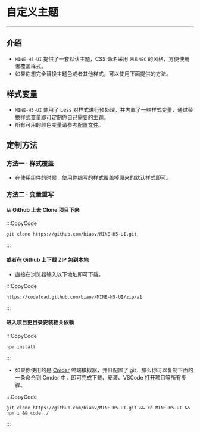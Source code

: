 # 自定义主题

---

## 介绍

- `MINE-H5-UI` 提供了一套默认主题，CSS 命名采用 `网易NEC` 的风格，方便使用者覆盖样式。
- 如果你想完全替换主题色或者其他样式，可以使用下面提供的方法。

## 样式变量

- `MINE-H5-UI` 使用了 Less 对样式进行预处理，并内置了一些样式变量，通过替换样式变量即可定制你自己需要的主题。
- 所有可用的颜色变量请参考[配置文件](https://github.com/biaov/MINE-H5-UI)。

## 定制方法

### 方法一 · 样式覆盖

- 在使用组件的时候，使用你编写的样式覆盖掉原来的默认样式即可。

### 方法二 · 变量重写

#### 从 Github 上去 Clone 项目下来

:::CopyCode

```Basic
git clone https://github.com/biaov/MINE-H5-UI.git
```

:::

#### 或者在 Github 上下载 ZIP 包到本地

- 直接在浏览器输入以下地址即可下载。

:::CopyCode

```Text
https://codeload.github.com/biaov/MINE-H5-UI/zip/v1
```

:::

#### 进入项目更目录安装相关依赖

:::CopyCode

```Basic
npm install
```

:::

- 如果你使用的是 [Cmder](https://cmder.net/) 终端模拟器，并且配置了 git，那么你可以复制下面的一条命令到 Cmder 中，即可完成下载、安装、VSCode 打开项目等所有步骤。

:::CopyCode

```Basic
git clone https://github.com/biaov/MINE-H5-UI.git && cd MINE-H5-UI && npm i && code ./
```

:::

